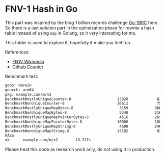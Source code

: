 # FNV-1 Hash in Go

This part was inspired by the blog 1 billion records challenge [Go-1BRC](https://benhoyt.com/writings/go-1brc/) here. So there is a last solution part in the optimization phase for rewrite a hash table instead of using `map` in Golang, so it very interesting for me.

This folder is used to explore it, hopefully it make you feel fun.

References:
- [FN1V Wikipedia](https://en.wikipedia.org/wiki/Fowler%E2%80%93Noll%E2%80%93Vo_hash_function#FNV-1a_hash)
- [Github Counter](https://github.com/benhoyt/counter/blob/master/counter.go)

Benchmark test:
```bash
goos: darwin
goarch: arm64
pkg: example.com/m/v2
BenchmarkMostlyUniqueCounter-8                     13828             83466 ns/op
BenchmarkNonUniqueCounter-8                        16611             75857 ns/op
BenchmarkMostlyUniqueMapBytes-8                     3159            368908 ns/op
BenchmarkNonUniqueMapBytes-8                        5348            216863 ns/op
BenchmarkMostlyUniqueMapPointerBytes-8              4516            269789 ns/op
BenchmarkNonUniqueMapPointerBytes-8                10000            108574 ns/op
BenchmarkMostlyUniqueMapString-8                    4698            246280 ns/op
BenchmarkNonUniqueMapString-8                      13102             92328 ns/op
PASS
ok      example.com/m/v2        13.727s
```

Please treat this code as research work only, do not using it in production.